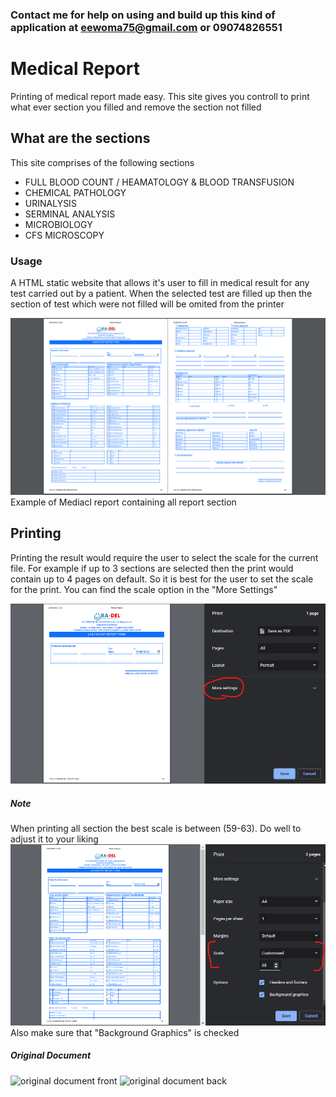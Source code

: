 ### Contact me for help on using and build up this kind of application at eewoma75@gmail.com or 09074826551




# Medical Report
Printing of medical report made easy. This site gives you controll to print what ever section you filled and remove the section not filled

## What are the sections
This site comprises of the following sections
- FULL BLOOD COUNT / HEAMATOLOGY & BLOOD TRANSFUSION
- CHEMICAL PATHOLOGY
- URINALYSIS
- SERMINAL ANALYSIS
- MICROBIOLOGY
- CFS MICROSCOPY

### Usage
A HTML static website that allows it's user to fill in medical result for any test carried out by a patient. When the selected test are filled up then the section of test which were not filled will be omited from the printer

![Medical report containing all report sections](./assets/img/Medical%20Report.png)
Example of Mediacl report containing all report section

## Printing
Printing the result would require the user to select the scale for the current file. For example if up to 3 sections are selected then the print would contain up to 4 pages on default. So it is best for the user to set the scale for the print. You can find the scale option in the "More Settings"

![Showing more settings](./assets/img/screenshots/more-settings.png)

##### Note
When printing all section the best scale is between (59-63). Do well to adjust it to your liking
![Scaling the print](./assets/img/screenshots/scaling.png)
Also make sure that "Background Graphics" is checked

##### Original Document
![original document front](./assets/img/examples/original-front.jpg)
![original document back](./assets/img/examples/original-back.jpg)
